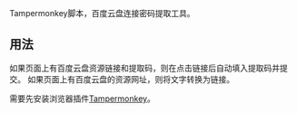 Tampermonkey脚本，百度云盘连接密码提取工具。

## 用法

如果页面上有百度云盘资源链接和提取码，则在点击链接后自动填入提取码并提交。
如果页面上有百度云盘的资源网址，则将文字转换为链接。

需要先安装浏览器插件[Tampermonkey](http://tampermonkey.net/)。